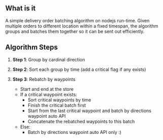## What is it
A simple delivery order batching algorithm on nodejs run-time. Given multiple orders to different location within a fixed timespan, the algorithm groups and batches them together so it can be sent out efficiently.

## Algorithm Steps

1. **Step 1**: Group by cardinal direction

2. **Step 2**: Sort each group by time (add a critical flag if any exists)

3. **Step 3**: Rebatch by waypoints
    - Start and end at the store
    - If a critical waypoint exists:
        - Sort critical waypoints by time
        - Finish the critical batch first
        - Start from the last critical waypoint and batch by directions waypoint auto API
        - Concatenate the rebatched waypoints to this batch
    - Else:
        - Batch by directions waypoint auto API only :)
